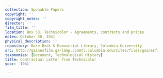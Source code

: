 ```yaml
---
collection: Sponable Papers
copyright: ''
copyright_notes: ''
director: ''
film_title: ''
location: Box 53, Technicolor - Agreements, contracts and prices
notes: October 30, 1941
physical_description: ''
repository: Rare Book & Manuscript Library, Columbia University
src: http://gainesfilm.qa-lamp.ccnmtl.columbia.edu/sites/files/gainesfilm/images/1000102105.jpg
taxonomies: [Document, Technological History]
title: Contractual Letter from Technicolor
year: '1941'

---
```

